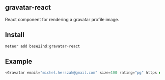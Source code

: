 ## gravatar-react

React component for rendering a gravatar profile image.

## Install

```javascript
meteor add base2ind:gravatar-react
```
## Example

```javascript
<Gravatar email="michel.herszak@gmail.com" size=100 rating="pg" https default="monsterid" className="CustomAvatar-image" />
```